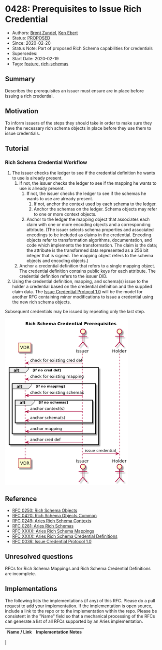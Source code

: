 # 0428: Prerequisites to Issue Rich Credential
- Authors: [Brent Zundel](<brent.zundel@evernym.com>), [Ken Ebert](<ken@sovrin.org>)
- Status: [PROPOSED](/README.md#proposed)
- Since: 2020-02-20
- Status Note: Part of proposed Rich Schema capabilities for credentials 
- Supersedes: 
- Start Date: 2020-02-19 
- Tags: [feature](/tags.md#feature), [rich-schemas](/tags.md#rich-schemas)

## Summary

Describes the prerequisites an issuer must ensure are in place before issuing a
rich credential.

## Motivation

To inform issuers of the steps they should take in order to make sure they have
the necessary rich schema objects in place before they use them to issue
credentials.

## Tutorial

### Rich Schema Credential Workflow

1. The issuer checks the ledger to see if the credential definition he wants to
use is already present.
   1. If not, the issuer checks the ledger to see if the mapping he wants to use
   is already present.
      1. If not, the issuer checks the ledger to see if the schemas he wants to
      use are already present.
         1. If not, anchor the context used by each schema to the ledger.
         1. Anchor the schemas on the ledger. Schema objects may refer to one or
         more context objects.
      1. Anchor to the ledger the mapping object that associates each claim with
      one or more encoding objects and a corresponding attribute. (The issuer
      selects schema properties and associated encodings to be included as
      claims in the credential. Encoding objects refer to transformation
      algorithms, documentation, and code which implements the transformation.
      The claim is the data; the attribute is the transformed data represented
      as a 256 bit integer that is signed. The mapping object refers to the
      schema objects and encoding objects.)
   1. Anchor a credential definition that refers to a single mapping object. The
   credential definition contains public keys for each attribute. The credential
   definition refers to the issuer DID.
1. Using the credential definition, mapping, and schema(s) issue to the holder a
credential based on the credential definition and the supplied claim data. The
[Issue Credential Protocol 1.0](https://github.com/hyperledger/aries-rfcs/tree/main/features/0036-issue-credential)
will be the model for another RFC containing minor modifications to issue a
credential using the new rich schema objects. 

Subsequent credentials may be issued by repeating only the last step.

![](rich_credential_prereqs.png)

## Reference

- [RFC 0250: Rich Schema Objects](https://github.com/hyperledger/aries-rfcs/tree/main/concepts/0250-rich-schemas)
- [RFC 0420: Rich Schema Objects Common](https://github.com/hyperledger/aries-rfcs/tree/main/concepts/0420-rich-schemas-common)
- [RFC 0249: Aries Rich Schema Contexts](https://github.com/hyperledger/aries-rfcs/tree/main/features/0249-rich-schema-contexts)
- [RFC 0281: Aries Rich Schemas](https://github.com/hyperledger/aries-rfcs/tree/main/features/0281-rich-schemas)
- [RFC XXXX: Aries Rich Schema Mappings](https://github.com/hyperledger/aries-rfcs/tree/main/features/XXXX-rich-schema-mappings)
- [RFC XXXX: Aries Rich Schema Credential Definitions](https://github.com/hyperledger/aries-rfcs/tree/main/features/XXXX-rich-schema-cred-defs)
- [RFC 0036: Issue Credential Protocol 1.0](https://github.com/hyperledger/aries-rfcs/tree/main/features/0036-issue-credential)



## Unresolved questions

RFCs for Rich Schema Mappings and Rich Schema Credential Definitions are 
incomplete.
   
## Implementations

The following lists the implementations (if any) of this RFC. Please do a pull
request to add your implementation. If the implementation is open source,
include a link to the repo or to the implementation within the repo. Please be
consistent in the "Name" field so that a mechanical processing of the RFCs can
generate a list of all RFCs supported by an Aries implementation.

Name / Link | Implementation Notes
--- | ---
 | 

